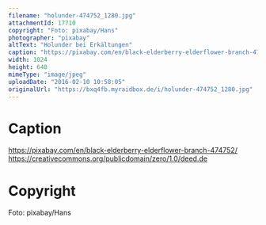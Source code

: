 ```yaml
---
filename: "holunder-474752_1280.jpg"
attachmentId: 17710
copyright: "Foto: pixabay/Hans"
photographer: "pixabay"
altText: "Holunder bei Erkältungen"
caption: "https://pixabay.com/en/black-elderberry-elderflower-branch-474752/\nhttps://creativecommons.org/publicdomain/zero/1.0/deed.de"
width: 1024
height: 640
mimeType: "image/jpeg"
uploadDate: "2016-02-10 10:58:05"
originalUrl: "https://bxq4fb.myraidbox.de/i/holunder-474752_1280.jpg"
---
```


# Caption

https://pixabay.com/en/black-elderberry-elderflower-branch-474752/
https://creativecommons.org/publicdomain/zero/1.0/deed.de

# Copyright

Foto: pixabay/Hans

